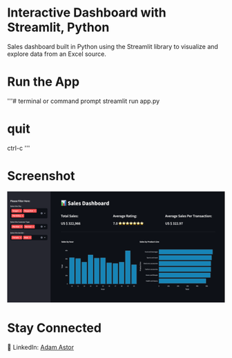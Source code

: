 # Interactive Dashboard with Streamlit, Python
Sales dashboard built in Python using the Streamlit library to visualize and explore data from an Excel source.

# Run the App
'''# terminal or command prompt
streamlit run app.py

# quit
ctrl-c
'''

# Screenshot
![](https://github.com/adamastor1/Supermarket-Dashboard/blob/main/dashboard_screenshot1.png)

# Stay Connected
:briefcase: LinkedIn: [Adam Astor](https://www.linkedin.com/in/adamastor/)
